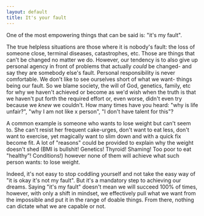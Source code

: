 ```yaml
---
layout: default
title: It's your fault
---
```


One of the most empowering things that can be said is: "it's my fault". 

The true helpless situations are those where it is nobody's fault: the loss of someone close, terminal diseases, catastrophes, etc. Those are things that can't be changed no matter we do. However, our tendency is to also give up personal agency in front of problems that actually _could_ be changed- and say they are somebody else's fault. Personal responsibility is never comfortable. We don't like to see ourselves short of what we want- things being our fault. So we blame society, the will of God, genetics, family, etc for why we haven't achieved or become as we'd wish when the truth is that we haven't put forth the required effort or, even worse, didn't even try because we _knew_ we couldn't. How many times have you heard: "why is life unfair?", "why I am not like x person", "I don't have talent for this"?

A common example is someone who wants to lose weight but can't seem to. She can't resist her frequent cake-urges, don't want to eat less, don't want to exercise, yet magically want to slim down and with a quick fix become fit. A lot of "reasons" could be provided to explain why the weight doesn't shed (BMI is bullshit! Genetics! Thyroid! Shaming! Too poor to eat "healthy”! Conditions!) however none of them will achieve what such person wants: to lose weight.

Indeed, it's not easy to stop coddling yourself and not take the easy way of "it is okay it's not my fault". But it's a mandatory step to achieving our dreams. Saying "it's my fault" doesn't mean we will succeed 100% of times, however, with only a shift in mindset, we effectively pull what we want from the impossible and put it in the range of doable things. From there, nothing can dictate what we are capable or not.
